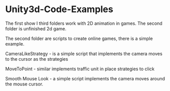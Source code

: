 Unity3d-Code-Examples
=====================
The first show I third folders work with 2D animation in games. The second folder is unfinished 2d game.

The second folder are scripts to create online games, there is a simple example.

CameraLikeStrategy - is a simple script that implements the camera moves to the cursor as the strategies

MoveToPoint - similar implements traffic unit in place strategies to click

Smooth Mouse Look - a simple script implements the camera moves around the mouse cursor.
